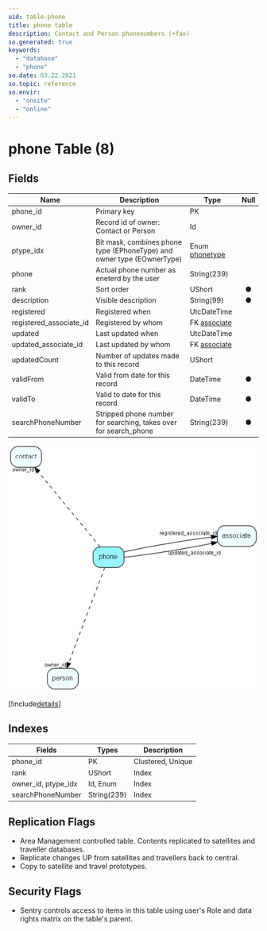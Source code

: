 ```yaml
---
uid: table-phone
title: phone table
description: Contact and Person phonenumbers (+fax)
so.generated: true
keywords:
  - "database"
  - "phone"
so.date: 03.22.2021
so.topic: reference
so.envir:
  - "onsite"
  - "online"
---
```


# phone Table (8)

## Fields

| Name | Description | Type | Null |
|------|-------------|------|:----:|
|phone\_id|Primary key|PK| |
|owner\_id|Record id of owner: Contact or Person|Id| |
|ptype\_idx|Bit mask, combines phone type (EPhoneType) and owner type (EOwnerType)|Enum [phonetype](enums/phonetype.md)| |
|phone|Actual phone number as eneterd by the user|String(239)| |
|rank|Sort order|UShort|&#x25CF;|
|description|Visible description|String(99)|&#x25CF;|
|registered|Registered when|UtcDateTime| |
|registered\_associate\_id|Registered by whom|FK [associate](associate.md)| |
|updated|Last updated when|UtcDateTime| |
|updated\_associate\_id|Last updated by whom|FK [associate](associate.md)| |
|updatedCount|Number of updates made to this record|UShort| |
|validFrom|Valid from date for this record|DateTime|&#x25CF;|
|validTo|Valid to date for this record|DateTime|&#x25CF;|
|searchPhoneNumber|Stripped phone number for searching, takes over for search_phone|String(239)|&#x25CF;|


![phone table relationship diagram](./media/phone.png)

[!include[details](./includes/phone.md)]

## Indexes

| Fields | Types | Description |
|--------|-------|-------------|
|phone\_id |PK |Clustered, Unique |
|rank |UShort |Index |
|owner\_id, ptype\_idx |Id, Enum |Index |
|searchPhoneNumber |String(239) |Index |

## Replication Flags

* Area Management controlled table. Contents replicated to satellites and traveller databases.
* Replicate changes UP from satellites and travellers back to central.
* Copy to satellite and travel prototypes.

## Security Flags

* Sentry controls access to items in this table using user's Role and data rights matrix on the table's parent.

